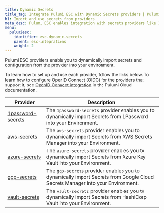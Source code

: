 ```yaml
---
title: Dynamic Secrets
title_tag: Integrate Pulumi ESC with Dynamic Secrets providers | Pulumi ESC
h1: Import and use secrets from providers
meta_desc: Pulumi ESC enables integration with secrets providers like 1Password, AWS, Azure, Google Cloud, and Vault, to securely manage secrets in your environments.
menu:
  pulumiesc:
    identifier: esc-dynamic-secrets
    parent: esc-integrations
    weight: 2
---
```


Pulumi ESC providers enable you to dynamically import secrets and configuration from the provider into your environment.

To learn how to set up and use each provider, follow the links below. To learn how to configure OpenID Connect (OIDC) for the providers that support it, see [OpenID Connect integration](/docs/pulumi-cloud/oidc/) in the Pulumi Cloud documentation.

| Provider                                                                 | Description                                                                                                                   |
|--------------------------------------------------------------------------|-------------------------------------------------------------------------------------------------------------------------------|
| [1password-secrets](/docs/esc/integrations/dynamic-secrets/1password-secrets/) | The `1password-secrets` provider enables you to dynamically import Secrets from 1Password into your Environment.              |
| [aws-secrets](/docs/esc/integrations/dynamic-secrets/aws-secrets/)             | The `aws-secrets` provider enables you to dynamically import Secrets from AWS Secrets Manager into your Environment.          |
| [azure-secrets](/docs/esc/integrations/dynamic-secrets/azure-secrets/)         | The `azure-secrets` provider enables you to dynamically import Secrets from Azure Key Vault into your Environment.            |
| [gcp-secrets](/docs/esc/integrations/dynamic-secrets/gcp-secrets/)             | The `gcp-secrets` provider enables you to dynamically import Secrets from Google Cloud Secrets Manager into your Environment. |  
| [vault-secrets](/docs/esc/integrations/dynamic-secrets/vault-secrets/)         | The `vault-secrets` provider enables you to dynamically import Secrets from HashiCorp Vault into your Environment.            |
